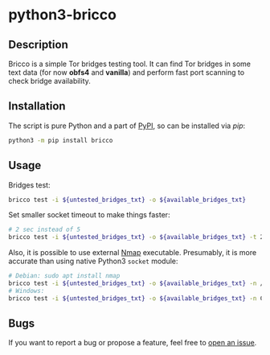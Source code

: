 # python3-bricco

## Description

Bricco is a simple Tor bridges testing tool.
It can find Tor bridges in some text data (for now **obfs4** and **vanilla**) and perform fast port scanning to check bridge availability.

## Installation

The script is pure Python and a part of [PyPI](https://pypi.org/project/bricco), so can be installed via *pip*:

```bash
python3 -m pip install bricco
```

## Usage

Bridges test:

```bash
bricco test -i ${untested_bridges_txt} -o ${available_bridges_txt}
```

Set smaller socket timeout to make things faster:

```bash
# 2 sec instead of 5
bricco test -i ${untested_bridges_txt} -o ${available_bridges_txt} -t 2
```

Also, it is possible to use external [Nmap](https://nmap.org/) executable.
Presumably, it is more accurate than using native Python3 `socket` module:

```bash
# Debian: sudo apt install nmap
bricco test -i ${untested_bridges_txt} -o ${available_bridges_txt} -n /usr/bin/nmap
# Windows:
bricco test -i ${untested_bridges_txt} -o ${available_bridges_txt} -n C:/downloads/nmap.exe
```

## Bugs

If you want to report a bug or propose a feature, feel free to [open an issue](https://codeberg.org/screwery/bricco/issues).
